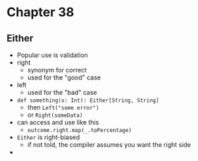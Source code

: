 # Chapter 38

## Either
- Popular use is validation
- right
  - synonym for correct
  - used for the "good" case
- left
  - used for the "bad" case
- `def something(x: Int): Either[String, String]`
  - then `Left("some error")`
  - or `Right(someData)`
- can access and use like this
  - `outcome.right.map(_.toPercentage)`
- `Either` is right-biased
  - if not told, the compiler assumes you want the right side
- 
